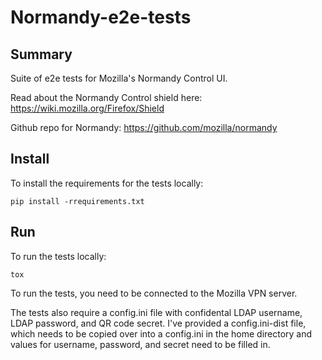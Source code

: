 Normandy-e2e-tests
====================


Summary
-------
Suite of e2e tests for Mozilla's Normandy Control UI.

Read about the Normandy Control shield here: https://wiki.mozilla.org/Firefox/Shield 

Github repo for Normandy: https://github.com/mozilla/normandy

Install
-------


To install the requirements for the tests locally:

```
pip install -rrequirements.txt
```

Run
-------
To run the tests locally:

```
tox
```
To run the tests, you need to be connected to the Mozilla VPN server. 

The tests also require a config.ini file with confidental LDAP username, LDAP password, and QR code secret. I've provided a config.ini-dist file, which needs to be copied over into a config.ini in the home directory and values for username, password, and secret need to be filled in. 